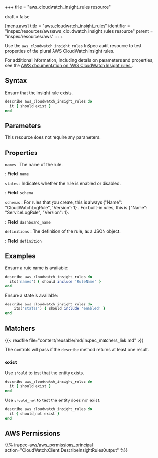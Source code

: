 +++
title = "aws_cloudwatch_insight_rules resource"

draft = false


[menu.aws]
title = "aws_cloudwatch_insight_rules"
identifier = "inspec/resources/aws/aws_cloudwatch_insight_rules resource"
parent = "inspec/resources/aws"
+++

Use the `aws_cloudwatch_insight_rules` InSpec audit resource to test properties of the plural AWS CloudWatch Insight rules.

For additional information, including details on parameters and properties, see the [AWS documentation on AWS CloudWatch Insight rules.](https://docs.aws.amazon.com/AWSCloudFormation/latest/UserGuide/aws-resource-cloudwatch-insightrule.html).

## Syntax

Ensure that the Insight rule exists.

```ruby
describe aws_cloudwatch_insight_rules do
  it { should exist }
end
```

## Parameters

This resource does not require any parameters.

## Properties

`names`
: The name of the rule.

: **Field**: `name`

`states`
: Indicates whether the rule is enabled or disabled.

: **Field**: `schema`

`schemas`
: For rules that you create, this is always {"Name": "CloudWatchLogRule", "Version": 1} . For built-in rules, this is {"Name": "ServiceLogRule", "Version": 1}.

: **Field**: `dashboard_name`

`definitions`
: The definition of the rule, as a JSON object.

: **Field**: `definition`

## Examples

Ensure a rule name is available:

```ruby
describe aws_cloudwatch_insight_rules do
  its('names') { should include 'RuleName' }
end
```

Ensure a state is available:

```ruby
describe aws_cloudwatch_insight_rules do
    its('states') { should include 'enabled' }
end
```

## Matchers

{{< readfile file="content/reusable/md/inspec_matchers_link.md" >}}

The controls will pass if the `describe` method returns at least one result.

### exist

Use `should` to test that the entity exists.

```ruby
describe aws_cloudwatch_insight_rules do
  it { should exist }
end
```

Use `should_not` to test the entity does not exist.

```ruby
describe aws_cloudwatch_insight_rules do
  it { should_not exist }
end
```

## AWS Permissions

{{% inspec-aws/aws_permissions_principal action="CloudWatch:Client:DescribeInsightRulesOutput" %}}
